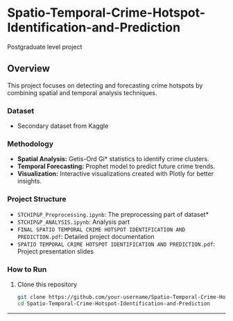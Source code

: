 # Spatio-Temporal-Crime-Hotspot-Identification-and-Prediction
Postgraduate level project

## Overview  
This project focuses on detecting and forecasting crime hotspots by combining spatial and temporal analysis techniques.  

### **Dataset**
- Secondary dataset from Kaggle  

### **Methodology**
- **Spatial Analysis:** Getis-Ord Gi* statistics to identify crime clusters.  
- **Temporal Forecasting:** Prophet model to predict future crime trends.  
- **Visualization:** Interactive visualizations created with Plotly for better insights.  

### **Project Structure**
- `STCHIP&P_Preprocessing.ipynb`: The preprocessing part of dataset*  
- `STCHIP&P_ANALYSIS.ipynb`: Analysis part 
- `FINAL SPATIO TEMPORAL CRIME HOTSPOT IDENTIFICATION AND PREDICTION.pdf`: Detailed project documentation  
- `SPATIO TEMPORAL CRIME HOTSPOT IDENTIFICATION AND PREDICTION.pdf`: Project presentation slides  

### **How to Run**
1. Clone this repository  
   ```bash
   git clone https://github.com/your-username/Spatio-Temporal-Crime-Hotspot-Identification-and-Prediction.git
   cd Spatio-Temporal-Crime-Hotspot-Identification-and-Prediction

---
